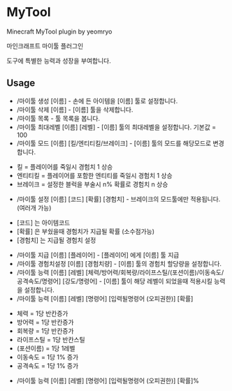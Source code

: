 # MyTool
Minecraft MyTool plugin by yeomryo

마인크래프트 마이툴 플러그인

도구에 특별한 능력과 성장을 부여합니다.

## Usage 
- /마이툴 생성 [이름] - 손에 든 아이템을 [이름] 툴로 설정합니다.
- /마이툴 삭제 [이름] - [이름] 툴을 삭제합니다.
- /마이툴 목록 - 툴 목록을 봅니다.
- /마이툴 최대레벨 [이름] [레벨] - [이름] 툴의 최대레벨을 설정합니다. 기본값 = 100
- /마이툴 모드 [이름] [킬/엔티티킬/브레이크] - [이름] 툴의 모드를 해당모드로 변경합니다.
* 킬 = 플레이어를 죽일시 경험치 1 상승
* 엔티티킬 = 플레이어를 포함한 엔티티를 죽일시 경험치 1 상승
* 브레이크 = 설정한 블럭을 부술시 n% 확률로 경험치 n 상승
- /마이툴 설정 [이름] [코드] [확률] [경험치] - 브레이크의 모드툴에만 적용됩니다. (여러개 가능)
* [코드] 는 아이템코드
* [확률] 은 부쉈을때 경험치가 지급될 확률 (소수점가능)
* [경험치] 는 지급될 경험치 설정
- /마이툴 지급 [이름] [플레이어] - [플레이어] 에게 [이름] 툴 지급
- /마이툴 경험치설정 [이름] [경험치량] - [이름] 툴의 경험치 할당량을 설정합니다.
- /마이툴 능력 [이름] [레벨] [체력/방어력/회복량/라이프스틸/(포션이름)/이동속도/공격속도/명령어] [강도/명령어] - [이름] 툴이 해당 레벨이 되었을때 적용시킬 능력을 설정합니다.
- /마이툴 능력 [이름] [레벨] [명령어] [입력될명령어 (오피권한)] [확률]
* 체력 = 1당 반칸증가
* 방어력 = 1당 반칸증가
* 회복량 = 1당 반칸증가
* 라이프스틸 = 1당 반칸스틸
* (포션이름) = 1당 1레벨
* 이동속도 = 1당 1% 증가
* 공격속도 = 1당 1% 증가
- /마이툴 능력 [이름] [레벨] [명령어] [입력될명령어 (오피권한)] [확률]%
